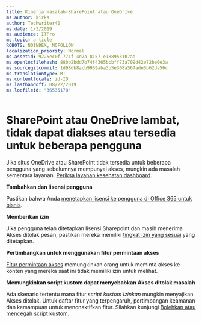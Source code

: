 ```yaml
---
title: Kinerja masalah-SharePoint atau OneDrive
ms.author: kirks
author: Techwriter40
ms.date: 1/3/2019
ms.audience: ITPro
ms.topic: article
ROBOTS: NOINDEX, NOFOLLOW
localization_priority: Normal
ms.assetid: 9225ec0f-771f-4d7a-8157-e188953107aa
ms.openlocfilehash: 880b2bdd7b74f4365bcbff73a709d42e72be0e3a
ms.sourcegitcommit: 1d98db8acb9959aba3b5e308a567ade6b62da56c
ms.translationtype: MT
ms.contentlocale: id-ID
ms.lasthandoff: 08/22/2019
ms.locfileid: "36535178"
---
```

# <a name="sharepoint-or-onedrive-slow-inaccessible-or-unavailable-for-multiple-users"></a>SharePoint atau OneDrive lambat, tidak dapat diakses atau tersedia untuk beberapa pengguna

Jika situs OneDrive atau SharePoint tidak tersedia untuk beberapa pengguna yang sebelumnya mempunyai akses, mungkin ada masalah sementara layanan. [Periksa layanan kesehatan dashboard](https://portal.office.com/adminportal/home#/servicehealth).

**Tambahkan dan lisensi pengguna**

Pastikan bahwa Anda [menetapkan lisensi ke pengguna di Office 365 untuk bisnis](https://docs.microsoft.com/office365/admin/subscriptions-and-billing/assign-licenses-to-users?view=o365-worldwide&amp;tabs=One).


**Memberikan izin**

Jika pengguna telah ditetapkan lisensi Sharepoint dan masih menerima Akses ditolak pesan, pastikan mereka memiliki [tingkat izin yang sesuai](https://docs.microsoft.com/sharepoint/understanding-permission-levels) yang ditetapkan.

**Pertimbangkan untuk menggunakan fitur permintaan akses**

[Fitur permintaan akses](https://support.office.com/article/Set-up-and-manage-access-requests-94B26E0B-2822-49D4-929A-8455698654B3) memungkinkan orang untuk meminta akses ke konten yang mereka saat ini tidak memiliki izin untuk melihat.

**Memungkinkan script kustom dapat menyebabkan Akses ditolak masalah**

Ada skenario tertentu mana fitur *script kustom Izinkan* mungkin menyajikan Akses ditolak. Untuk daftar fitur yang terpengaruh, pertimbangan keamanan dan kemampuan untuk menonaktifkan fitur. Silahkan kunjungi [Bolehkan atau mencegah script kustom](https://docs.microsoft.com/sharepoint/allow-or-prevent-custom-script).

